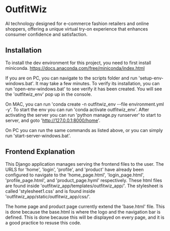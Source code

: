 # OutfitWiz
AI technology designed for e-commerce fashion retailers and online shoppers, offering a unique virtual try-on experience that enhances consumer confidence and satisfaction.

## Installation
To install the dev environment for this project, you need to first install miniconda. 
https://docs.anaconda.com/free/miniconda/index.html

If you are on PC, you can navigate to the scripts folder and run 'setup-env-windows.bat'. It may take a few minutes. To verify its installation, you can run 'open-env-windows.bat' to see verify it has been created. You will see the 'outfitwiz_env' pop up in the console. 

On MAC, you can run 'conda create -n outfitwiz_env --file environment.yml -y'. To start the env you can run 'conda activate outfitwiz_env'. After activating the server you can run 'python manage.py runserver' to start to server, and goto 'http://127.0.0.1:8000/home'.


On PC you can run the same commands as listed above, or you can simply run 'start-server-windows.bat'.

## Frontend Explanation

This Django application manages serving the frontend files to the user. The URLS for 'home', 'login', 'profile', and 'product' have already been configured to navigate to the 'home_page.html', 'login_page.html', 'profile_page.html', and 'product_page.hyml' respectively. These html files are found inside 'outfitwiz_app/templates/outfitwiz_app/'. The stylesheet is called 'stylesheet1.css' and is found inside 'outfitwiz_app/static/outfitwiz_app/css/'. 

The home page and product page currently extend the 'base.html' file. This is done because the base.html is where the logo and the navigation bar is defined. This is done because this will be displayed on every page, and it is a good practice to resuse this code.


